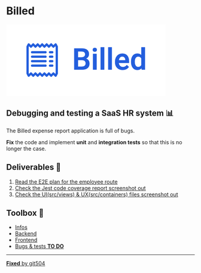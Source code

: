 # Billed

![Logo](./Public/Tools/logo.png)

## Debugging and testing a **SaaS HR** system 📊

The Billed expense report application is full of bugs.

**Fix** the code and implement **unit** and **integration tests** so that this is no longer the case.

## Deliverables 🚀

1. [Read the E2E plan for the employee route](https://github.com/git504/Billed/blob/main/Public/Deliverables/End-To-End%20plan%20for%20the%20employee%20route.pdf)
2. [Check the Jest code coverage report screenshot out](https://github.com/git504/Billed/blob/main/Public/Deliverables/Jest%20code%20coverage%20report%20screenshot.pdf)
3. [Check the UI(src/views) & UX(src/containers) files screenshot out](https://github.com/git504/Billed/blob/main/Public/Deliverables/UI%20UX%20files%20screenshot.pdf)

## Toolbox 🧰

- [Infos](https://github.com/git504/Billed/tree/main/Public/Tools)
- [Backend](https://github.com/OpenClassrooms-Student-Center/Billed-app-FR-back)
- [Frontend](https://github.com/OpenClassrooms-Student-Center/Billed-app-FR-Front)
- [Bugs & tests **TO DO**](https://www.notion.so/a7a612fc166747e78d95aa38106a55ec?v=2a8d3553379c4366b6f66490ab8f0b90)

---

[**Fixed** by git504](https://github.com/git504)

